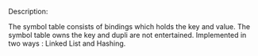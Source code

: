 Description:

  The symbol table consists of bindings which holds the key and value.
The symbol table owns the key and dupli are not entertained. 
Implemented in two ways : Linked List and Hashing.